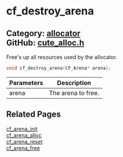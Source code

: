 [//]: # (This file is automatically generated by Cute Framework's docs parser.)
[//]: # (Do not edit this file by hand!)
[//]: # (See: https://github.com/RandyGaul/cute_framework/blob/master/samples/docs_parser.cpp)
[](../header.md ':include')

# cf_destroy_arena

Category: [allocator](/api_reference?id=allocator)  
GitHub: [cute_alloc.h](https://github.com/RandyGaul/cute_framework/blob/master/include/cute_alloc.h)  
---

Free's up all resources used by the allocator.

```cpp
void cf_destroy_arena(CF_Arena* arena);
```

Parameters | Description
--- | ---
arena | The arena to free.

## Related Pages

[cf_arena_init](/allocator/cf_arena_init.md)  
[cf_arena_alloc](/allocator/cf_arena_alloc.md)  
[cf_arena_reset](/allocator/cf_arena_reset.md)  
[cf_arena_free](/allocator/cf_arena_free.md)  
